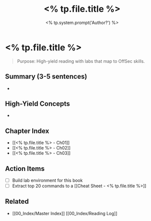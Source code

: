 ﻿---
title: "<% tp.file.title %>"
aliases: []
tags:
  - book
  - reading
created: <% tp.date.now("YYYY-MM-DD") %>
author: "<% tp.system.prompt('Author?') %>"
edition: "<% tp.system.prompt('Edition/Year?') %>"
source: "<% tp.system.suggester(['Print','PDF','eBook','Web'], ['Print','PDF','eBook','Web']) %>"
status: "<% tp.system.suggester(['Not started','In progress','Completed'], ['Not started','In progress','Completed']) %>"
subject: "<% tp.system.suggester(['Networking','Linux','OffSec','Programming','Windows','Android'], ['Networking','Linux','OffSec','Programming','Windows','Android']) %>"
progress: 0
cssclass: cs-note
---

# <% tp.file.title %>

> Purpose: High-yield reading with labs that map to OffSec skills.

## Summary (3-5 sentences)
- 

## High-Yield Concepts
- 

## Chapter Index
- [[<% tp.file.title %> - Ch01]]
- [[<% tp.file.title %> - Ch02]]
- [[<% tp.file.title %> - Ch03]]

## Action Items
- [ ] Build lab environment for this book
- [ ] Extract top 20 commands to a [[Cheat Sheet - <% tp.file.title %>]]

## Related
- [[00_Index/Master Index]]  [[00_Index/Reading Log]]


